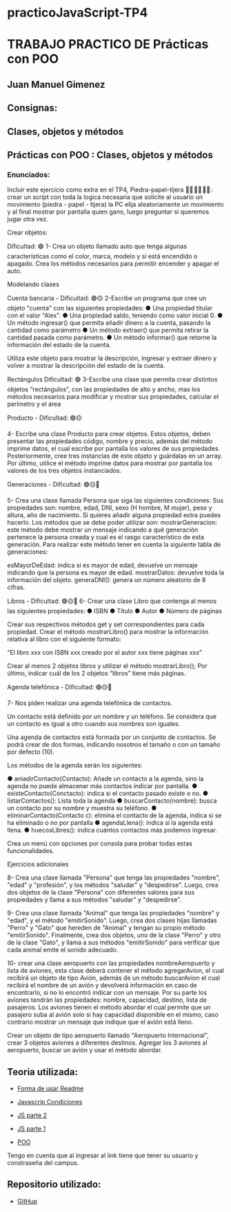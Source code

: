 # practicoJavaScript-TP4
# TRABAJO PRACTICO DE Prácticas con POO
## Juan Manuel Gimenez

## Consignas:
## Clases, objetos y métodos
## Prácticas con POO : Clases, objetos y métodos
### Enunciados:

Incluir este ejercicio como extra en el TP4, Piedra-papel-tijera 👊🏻 ✋🏻 ✌🏻 : crear un script con toda la logica necesaria que solicite al usuario un movimiento (piedra - papel - tijera) la PC elija aleatoriamente un movimiento y al final mostrar por pantalla quien gano, luego preguntar si queremos jugar otra vez.

Crear objetos:

Dificultad:  🟢
1- Crea un objeto llamado auto que tenga algunas características como el color, marca, modelo y si está encendido o apagado. Crea los métodos necesarios para permitir encender y apagar el auto.

Modelando clases

Cuenta bancaria - Dificultad:  🟢🟡
2-Escribe un programa que cree un objeto "cuenta" con las siguientes propiedades:
●	Una propiedad titular con el valor "Alex".
●	Una propiedad saldo, teniendo como valor inicial 0.
●	Un método ingresar() que permita añadir dinero a la cuenta, pasando la cantidad como parámetro
●	Un método extraer() que permita retirar la cantidad pasada como parámetro.
●	Un método informar() que retorne la información del estado de la cuenta. 

Utiliza este objeto para mostrar la descripción, ingresar y extraer dinero y volver a mostrar la descripción del estado de la cuenta.

Rectángulos
Dificultad:  🟢
3-Escribe una clase que permita crear distintos objetos “rectángulos”, con las propiedades de alto y ancho, mas los métodos necesarios para modificar y mostrar sus propiedades, calcular el perímetro y el área

Producto - Dificultad:  🟢🟡

4- Escribe una clase Producto para crear objetos. Estos objetos, deben presentar las propiedades código, nombre y precio, además del método imprime datos, el cual escribe por pantalla los valores de sus propiedades.
Posteriormente, cree tres instancias de este objeto y guárdalas en un array.
Por último, utilice el método imprime datos para mostrar por pantalla los valores de los tres objetos instanciados.

Generaciones - Dificultad:  🟢🟡🔴

5- Crea una clase llamada Persona que siga las siguientes condiciones:
Sus propiedades son: nombre, edad, DNI, sexo (H hombre, M mujer), peso y altura, año de nacimiento. Si quieres añadir alguna propiedad extra puedes hacerlo.
Los métodos que se debe poder utilizar  son:
mostrarGeneracion: este método debe mostrar un mensaje indicando a qué generación pertenece la persona creada y cual es el rasgo característico de esta generación.
Para realizar este método tener en cuenta la siguiente tabla de generaciones:

 

esMayorDeEdad: indica si es mayor de edad, devuelve un mensaje indicando que la persona es mayor de edad.
mostrarDatos: devuelve toda la información del objeto.
generaDNI(): genera un número aleatorio de 8 cifras.

Libros - Dificultad:  🟢🟡🔴
6- Crear una clase Libro que contenga al menos las siguientes propiedades:
●	ISBN
●	Título
●	Autor
●	Número de páginas

Crear sus respectivos métodos get y set correspondientes para cada propiedad. Crear el método mostrarLibro() para mostrar la información relativa al libro con el siguiente formato:

“El libro xxx con ISBN xxx creado por el autor xxx tiene páginas xxx”

Crear al menos 2 objetos libros y utilizar el método mostrarLibro();
Por último, indicar cuál de los 2 objetos “libros” tiene más páginas.

Agenda telefónica - Dificultad:  🟢🟡🔴

7- Nos piden realizar una agenda telefónica de contactos.

Un contacto está definido por un nombre y un teléfono. Se considera que un contacto es igual a otro cuando sus nombres son iguales.

Una agenda de contactos está formada por un conjunto de contactos. Se podrá crear de dos formas, indicando nosotros el tamaño o con un tamaño por defecto (10).

Los métodos de la agenda serán los siguientes:

●	aniadirContacto(Contacto): Añade un contacto a la agenda, sino la agenda no puede almacenar más contactos indicar por pantalla.
●	existeContacto(Conctacto): indica si el contacto pasado existe o no.
●	listarContactos(): Lista toda la agenda
●	buscarContacto(nombre): busca un contacto por su nombre y muestra su teléfono.
●	eliminarContacto(Contacto c): elimina el contacto de la agenda, indica si se ha eliminado o no por pantalla
●	agendaLlena(): indica si la agenda está llena.
●	huecosLibres(): indica cuántos contactos más podemos ingresar.

Crea un menú con opciones por consola para probar todas estas funcionalidades.

Ejercicios adicionales

8- Crea una clase llamada "Persona" que tenga las propiedades "nombre", "edad" y "profesión", y los métodos "saludar" y "despedirse". Luego, crea dos objetos de la clase "Persona" con diferentes valores para sus propiedades y llama a sus métodos "saludar" y "despedirse".

9- Crea una clase llamada "Animal" que tenga las propiedades "nombre" y "edad", y el método "emitirSonido". Luego, crea dos clases hijas llamadas "Perro" y "Gato" que hereden de "Animal" y tengan su propio método "emitirSonido". Finalmente, crea dos objetos, uno de la clase "Perro" y otro de la clase "Gato", y llama a sus métodos "emitirSonido" para verificar que cada animal emite el sonido adecuado. 

10- crear una clase aeropuerto con las propiedades nombreAeropuerto y lista de aviones, esta clase deberá contener el método agregarAvion, el cual recibirá un objeto de tipo Avión, además de un método buscarAvion el cual recibirá el nombre de un avión y devolverá información en caso de encontrarlo, si no lo encontró indicar con un mensaje.
Por su parte los aviones tendrán las propiedades: nombre, capacidad, destino, lista de pasajeros. Los aviones tienen el método abordar el cual permite que un pasajero suba al avión solo si hay capacidad disponible en el mismo, caso contrario mostrar un mensaje que indique que el avión está lleno.

Crear un objeto de tipo aeropuerto llamado "Aeropuerto Internacional", crear 3 objetos aviones a diferentes destinos. Agregar los 3 aviones al aeropuerto, buscar un avión y usar el método abordar.


## Teoria utilizada: 
- [Forma de usar Readme](https://gist.github.com/earias08/082a432a819eae5dbb8f1a9f878f14c1)

- [Javascrip Condiciones](https://campus.rollingcodeschool.com/mod/forum/view.php?id=21693)

- [JS parte 2](https://campus.rollingcodeschool.com/mod/url/view.php?id=21692)

- [JS parte 1](https://campus.rollingcodeschool.com/mod/url/view.php?id=21691)

- [POO](https://campus.rollingcodeschool.com/mod/forum/view.php?id=21700)

Tengo en cuenta que al ingresar al link tiene que tener su usuario y constraseña del campus.

## Repositorio utilizado: 
- [GitHup](https://github.com/juanmakorn/practicoJavaScripttp4-.git)
